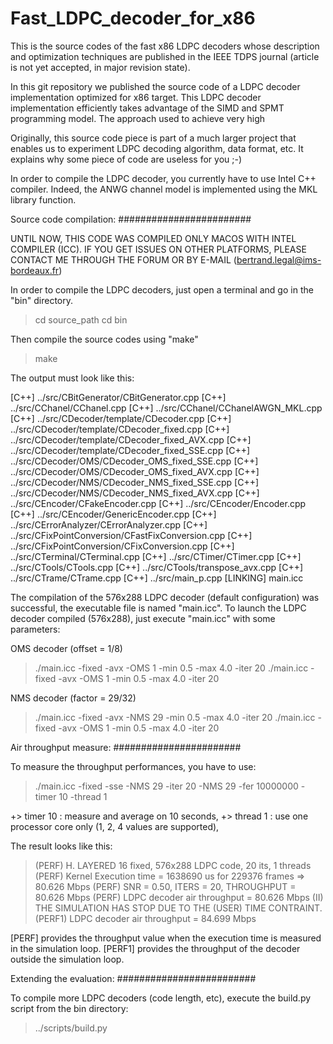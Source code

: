 
# Fast_LDPC_decoder_for_x86

This is the source codes of the fast x86 LDPC decoders whose description and
optimization techniques are published in the IEEE TDPS journal (article is
  not yet accepted, in major revision state).

In this git repository we published the source code of a LDPC decoder
implementation optimized for x86 target. This LDPC decoder implementation
efficiently takes advantage of the SIMD and SPMT programming model. The
approach used to achieve very high

Originally, this source code piece is part of a much larger project
that enables us to experiment LDPC decoding algorithm, data format, etc.
It explains why some piece of code are useless for you ;-)

In order to compile the LDPC decoder, you currently have to use Intel C++
compiler. Indeed, the ANWG channel model is implemented using the MKL library
function.


Source code compilation:
########################

UNTIL NOW, THIS CODE WAS COMPILED ONLY MACOS WITH INTEL COMPILER (ICC). IF YOU
GET ISSUES ON OTHER PLATFORMS, PLEASE CONTACT ME THROUGH THE FORUM
OR BY E-MAIL (bertrand.legal@ims-bordeaux.fr)


In order to compile the LDPC decoders, just open a terminal and go in
the "bin" directory.

> cd source_path
> cd bin

Then compile the source codes using "make"

> make

The output must look like this:

[C++] ../src/CBitGenerator/CBitGenerator.cpp
[C++] ../src/CChanel/CChanel.cpp
[C++] ../src/CChanel/CChanelAWGN_MKL.cpp
[C++] ../src/CDecoder/template/CDecoder.cpp
[C++] ../src/CDecoder/template/CDecoder_fixed.cpp
[C++] ../src/CDecoder/template/CDecoder_fixed_AVX.cpp
[C++] ../src/CDecoder/template/CDecoder_fixed_SSE.cpp
[C++] ../src/CDecoder/OMS/CDecoder_OMS_fixed_SSE.cpp
[C++] ../src/CDecoder/OMS/CDecoder_OMS_fixed_AVX.cpp
[C++] ../src/CDecoder/NMS/CDecoder_NMS_fixed_SSE.cpp
[C++] ../src/CDecoder/NMS/CDecoder_NMS_fixed_AVX.cpp
[C++] ../src/CEncoder/CFakeEncoder.cpp
[C++] ../src/CEncoder/Encoder.cpp
[C++] ../src/CEncoder/GenericEncoder.cpp
[C++] ../src/CErrorAnalyzer/CErrorAnalyzer.cpp
[C++] ../src/CFixPointConversion/CFastFixConversion.cpp
[C++] ../src/CFixPointConversion/CFixConversion.cpp
[C++] ../src/CTerminal/CTerminal.cpp
[C++] ../src/CTimer/CTimer.cpp
[C++] ../src/CTools/CTools.cpp
[C++] ../src/CTools/transpose_avx.cpp
[C++] ../src/CTrame/CTrame.cpp
[C++] ../src/main_p.cpp
[LINKING] main.icc

The compilation of the 576x288 LDPC decoder (default configuration) was successful,
the executable file is named "main.icc". To launch the LDPC decoder compiled
(576x288), just execute "main.icc" with some parameters:

OMS decoder (offset = 1/8)
> ./main.icc -fixed -avx -OMS 1 -min 0.5 -max 4.0 -iter 20
> ./main.icc -fixed -avx -OMS 1 -min 0.5 -max 4.0 -iter 20

NMS decoder (factor = 29/32)
> ./main.icc -fixed -avx -NMS 29 -min 0.5 -max 4.0 -iter 20
> ./main.icc -fixed -avx -OMS 1 -min 0.5 -max 4.0 -iter 20


Air throughput measure:
#######################

To measure the throughput performances, you have to use:

> ./main.icc -fixed -sse -NMS 29 -iter 20 -NMS 29 -fer 10000000 -timer 10 -thread 1

  +> timer 10 : measure and average on 10 seconds,
  +> thread 1 : use one processor core only (1, 2, 4 values are supported),

The result looks like this:

> (PERF) H. LAYERED 16 fixed, 576x288 LDPC code, 20 its, 1 threads
> (PERF) Kernel Execution time = 1638690 us for 229376 frames => 80.626 Mbps
> (PERF) SNR = 0.50, ITERS = 20, THROUGHPUT = 80.626 Mbps
> (PERF) LDPC decoder air throughput = 80.626 Mbps
> (II) THE SIMULATION HAS STOP DUE TO THE (USER) TIME CONTRAINT.
> (PERF1) LDPC decoder air throughput = 84.699 Mbps

[PERF] provides the throughput value when the execution time is measured in the
simulation loop. [PERF1] provides the throughput of the decoder outside the
simulation loop.


Extending the evaluation:
#########################

To compile more LDPC decoders (code length, etc), execute
the build.py script from the bin directory:

> ../scripts/build.py

